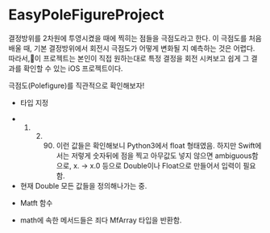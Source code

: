 # EasyPoleFigureProject
결정방위를 2차원에 투영시켰을 때에 찍히는 점들을 극점도라고 한다.
이 극점도를 처음 배울 때, 기본 결정방위에서 회전시 극점도가 어떻게 변화될 지 예측하는 것은 어렵다.
따라서,이 프로젝트는 본인이 직접 원하는대로 특정 결정을 회전 시켜보고 쉽게 그 결과를 확인할 수 있는 iOS 프로젝트이다.

극점도(Polefigure)를 직관적으로 확인해보자!

- 타입 지정
* 1. 2. 90. 이런 값들은 확인해보니 Python3에서 float 형태였음. 하지만 Swift에서는 저렇게 숫자뒤에 점을 찍고 아무값도 넣지 않으면 ambiguous함으로, x. -> x.0 등으로 Double이나 Float으로 만들어서 입력이 필요함.
* 현재 Double 모든 값들을 정의해나가는 중.

- Matft 함수
* math에 속한 메서드들은 죄다 MfArray 타입을 반환함.
